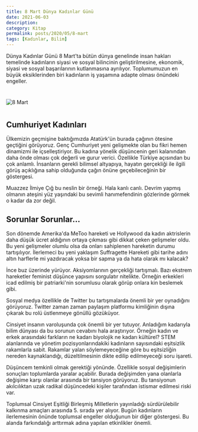 ```yaml
---
title: 8 Mart Dünya Kadınlar Günü
date: 2021-06-03
description: 
category: Kitap
permalink: posts/2020/05/8-mart
tags: [Kadınlar, Bilim]
---
```


Dünya Kadınlar Günü 8 Mart'ta bütün dünya genelinde insan hakları temelinde kadınların siyasi ve sosyal bilincinin geliştirilmesine, ekonomik, siyasi ve sosyal başarılarının kutlanmasına ayrılıyor. Toplumumuzun en büyük eksiklerinden biri kadınların iş yaşamına adapte olması önündeki engeller.

<div class="row" style="margin-bottom: 2.5rem; margin-top: 2.5rem;">
   <div class="ten columns"><img class="u-max-full-width" src="https://tozbulut.github.io/images/8march.jpg" alt="8 Mart"></div>
   <div class="two column"></div>
</div>

## Cumhuriyet Kadınları

Ülkemizin geçmişine baktığımızda Atatürk'ün burada çağının ötesine geçtiğini görüyoruz. Genç Cumhuriyet yeni gelişmekte olan bu fikri hemen dinamizmi ile içselleştiriyor. Bu kadına yönelik düşüncenin geri kalanından daha önde olması çok değerli ve gurur verici. Özellikle Türkiye açısından bu çok anlamlı. İnsanların gerekli bilimsel altyapıya, hayatın gerçekliği ile ilgili görüş açıklığına sahip olduğunda çağın önüne geçebileceğinin bir göstergesi.

Muazzez İlmiye Çığ bu neslin bir örneği. Hala kanlı canlı. Devrim yapmış olmanın ateşini yüz yaşındaki bu sevimli hanımefendinin gözlerinde görmek o kadar da zor değil.

## Sorunlar Sorunlar...

Son dönemde Amerika'da MeToo hareketi ve Hollywood da kadın aktrislerin daha düşük ücret aldığının ortaya çıkması gibi dikkat çeken gelişmeler oldu. Bu yeni gelişmeler olumlu olsa da onları sahiplenen hareketin durumu tartışılıyor. İlerlemeci bu yeni yaklaşım Suffragette Hareketi gibi tarihe adını altın harflerle mi yazdıracak yoksa bir sapma ya da hata olarak mı kalacak?

İnce buz üzerinde yürüyor. Aksiyomlarının gerçekliği tartışmalı. Bazı ekstrem hareketler feminist düşünce yapısını sorgulatır nitelikte. Örneğin erkekleri icad edilmiş bir patriarki'nin sorumlusu olarak görüp onlara kin beslemek gibi.

Sosyal medya özellikle de Twitter bu tartışmalarda önemli bir yer oynadığını görüyoruz. Twitter zaman zaman paylaşım platformu kimliğinin dışına çıkarak bu rolü üstlenmeye gönüllü gözüküyor.

Cinsiyet insanın varoluşunda çok önemli bir yer tutuyor. Anladığım kadarıyla bilim dünyası da bu sorunun cevabını hala araştırıyor. Örneğin kadın ve erkek arasındaki farkların ne kadarı biyolojik ne kadarı kültürel? STEM alanlarında ve yönetim pozisyonlarındakiki kadınların sayısındaki eşitsizlik rakamlarla sabit. Rakamlar yalan söylemeyeceğine göre bu eşitsizliğin nereden kaynaklandığı, düzeltilmesinin dikte edilip edilmeyeceği soru işareti.

Düşüncem temkinli olmak gerektiği yönünde. Özellikle sosyal değişimlerin sonuçları toplumlarda yaralar açabilir. Burada değişimden yana olanlarla değişime karşı olanlar arasında bir tansiyon görüyoruz. Bu tansiyonun akılcılıktan uzak radikal düşüncedeki kişiler tarafından istismar edilmesi riski var.

Toplumsal Cinsiyet Eşitliği Birleşmiş Milletlerin yayınladığı sürdürülebilir kalkınma amaçları arasında 5. sırada yer alıyor. Bugün kadınların ilerlemesinin önünde toplumsal engeller olduğunun bir diğer göstergesi. Bu alanda farkındalığı arttırmak adına yapılan etkinlikler önemli.
